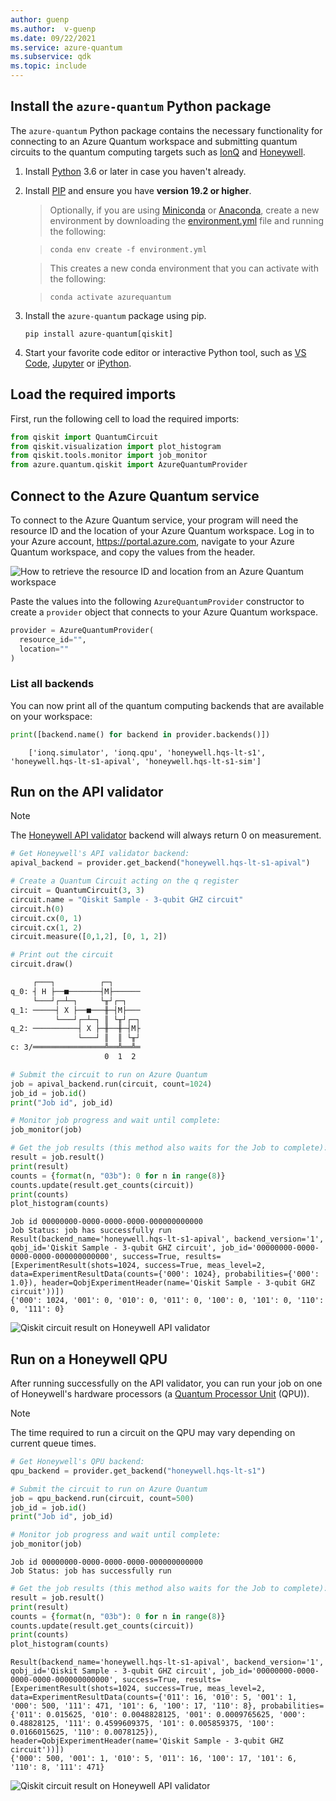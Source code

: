 ```yaml
---
author: guenp
ms.author:  v-guenp
ms.date: 09/22/2021
ms.service: azure-quantum
ms.subservice: qdk
ms.topic: include
---
```


## Install the `azure-quantum` Python package

The `azure-quantum` Python package contains the necessary functionality for connecting to an Azure Quantum workspace and submitting quantum circuits to the quantum computing targets such as [IonQ](xref:microsoft.quantum.providers.ionq) and [Honeywell](xref:microsoft.quantum.providers.honeywell).

1. Install [Python](https://www.python.org/downloads/) 3.6 or later in case you haven't already.
1. Install [PIP](https://pip.pypa.io/en/stable/) and ensure you have **version 19.2 or higher**.
    > Optionally, if you are using [Miniconda](https://docs.conda.io/en/latest/miniconda.html) or [Anaconda](https://www.anaconda.com/products/individual#Downloads), create a new environment by downloading the [environment.yml](https://github.com/microsoft/qdk-python/blob/main/azure-quantum/environment.yml) file and running the following:

    >```shell
    >conda env create -f environment.yml
    >```

    > This creates a new conda environment that you can activate with the following:

    >```shell
    >conda activate azurequantum
    >```

1. Install the `azure-quantum` package using pip.

    ```shell
    pip install azure-quantum[qiskit]
    ```

1. Start your favorite code editor or interactive Python tool, such as [VS Code](https://code.visualstudio.com/docs/python/jupyter-support-py), [Jupyter](https://jupyter.readthedocs.io/en/latest/content-quickstart.html) or [iPython](https://ipython.readthedocs.io/en/stable/interactive/tutorial.html).

## Load the required imports

First, run the following cell to load the required imports:

```python
from qiskit import QuantumCircuit
from qiskit.visualization import plot_histogram
from qiskit.tools.monitor import job_monitor
from azure.quantum.qiskit import AzureQuantumProvider
```

## Connect to the Azure Quantum service

To connect to the Azure Quantum service, your program will need the resource ID and the
location of your Azure Quantum workspace. Log in to your Azure account,
<https://portal.azure.com>, navigate to your Azure Quantum workspace, and
copy the values from the header.

![How to retrieve the resource ID and location from an Azure Quantum workspace](../media/azure-quantum-resource-id.png)

Paste the values into the following `AzureQuantumProvider` constructor to
create a `provider` object that connects to your Azure Quantum workspace.

```python
provider = AzureQuantumProvider(
  resource_id="",
  location=""
)
```

### List all backends

You can now print all of the quantum computing backends that are
available on your workspace:

```python
print([backend.name() for backend in provider.backends()])
```

```output
    ['ionq.simulator', 'ionq.qpu', 'honeywell.hqs-lt-s1', 'honeywell.hqs-lt-s1-apival', 'honeywell.hqs-lt-s1-sim']
```

## Run on the API validator 

> [!NOTE]
> The [Honeywell API validator](xref:microsoft.quantum.providers.honeywell#api-validator) backend will always return 0 on measurement.

```python
# Get Honeywell's API validator backend:
apival_backend = provider.get_backend("honeywell.hqs-lt-s1-apival")
```

```python
# Create a Quantum Circuit acting on the q register
circuit = QuantumCircuit(3, 3)
circuit.name = "Qiskit Sample - 3-qubit GHZ circuit"
circuit.h(0)
circuit.cx(0, 1)
circuit.cx(1, 2)
circuit.measure([0,1,2], [0, 1, 2])

# Print out the circuit
circuit.draw()
```

```html
     ┌───┐          ┌─┐      
q_0: ┤ H ├──■───────┤M├──────
     └───┘┌─┴─┐     └╥┘┌─┐   
q_1: ─────┤ X ├──■───╫─┤M├───
          └───┘┌─┴─┐ ║ └╥┘┌─┐
q_2: ──────────┤ X ├─╫──╫─┤M├
               └───┘ ║  ║ └╥┘
c: 3/════════════════╩══╩══╩═
                     0  1  2 
```

```python
# Submit the circuit to run on Azure Quantum
job = apival_backend.run(circuit, count=1024)
job_id = job.id()
print("Job id", job_id)

# Monitor job progress and wait until complete:
job_monitor(job)

# Get the job results (this method also waits for the Job to complete):
result = job.result()
print(result)
counts = {format(n, "03b"): 0 for n in range(8)}
counts.update(result.get_counts(circuit))
print(counts)
plot_histogram(counts)
```

```output
Job id 00000000-0000-0000-0000-000000000000
Job Status: job has successfully run
Result(backend_name='honeywell.hqs-lt-s1-apival', backend_version='1', qobj_id='Qiskit Sample - 3-qubit GHZ circuit', job_id='00000000-0000-0000-0000-000000000000', success=True, results=[ExperimentResult(shots=1024, success=True, meas_level=2, data=ExperimentResultData(counts={'000': 1024}, probabilities={'000': 1.0}), header=QobjExperimentHeader(name='Qiskit Sample - 3-qubit GHZ circuit'))])
{'000': 1024, '001': 0, '010': 0, '011': 0, '100': 0, '101': 0, '110': 0, '111': 0}
```

![Qiskit circuit result on Honeywell API validator](../media/azure-quantum-qiskit-hw-result-1.png)


## Run on a Honeywell QPU 

After running successfully on the API validator, you can run your job on one of Honeywell's hardware processors (a [Quantum Processor Unit](xref:microsoft.quantum.target-profiles#quantum-processing-units-qpu-different-profiles) (QPU)).

> [!NOTE] 
> The time required to run a circuit on the QPU may vary depending on current queue times.

```python
# Get Honeywell's QPU backend:
qpu_backend = provider.get_backend("honeywell.hqs-lt-s1")
```

```python
# Submit the circuit to run on Azure Quantum
job = qpu_backend.run(circuit, count=500)
job_id = job.id()
print("Job id", job_id)

# Monitor job progress and wait until complete:
job_monitor(job)
```

```output
Job id 00000000-0000-0000-0000-000000000000
Job Status: job has successfully run
```

```python
# Get the job results (this method also waits for the Job to complete):
result = job.result()
print(result)
counts = {format(n, "03b"): 0 for n in range(8)}
counts.update(result.get_counts(circuit))
print(counts)
plot_histogram(counts)
```

```output
Result(backend_name='honeywell.hqs-lt-s1-apival', backend_version='1', qobj_id='Qiskit Sample - 3-qubit GHZ circuit', job_id='00000000-0000-0000-0000-000000000000', success=True, results=[ExperimentResult(shots=1024, success=True, meas_level=2, data=ExperimentResultData(counts={'011': 16, '010': 5, '001': 1, '000': 500, '111': 471, '101': 6, '100': 17, '110': 8}, probabilities={'011': 0.015625, '010': 0.0048828125, '001': 0.0009765625, '000': 0.48828125, '111': 0.4599609375, '101': 0.005859375, '100': 0.0166015625, '110': 0.0078125}), header=QobjExperimentHeader(name='Qiskit Sample - 3-qubit GHZ circuit'))])
{'000': 500, '001': 1, '010': 5, '011': 16, '100': 17, '101': 6, '110': 8, '111': 471}
```

![Qiskit circuit result on Honeywell API validator](../media/azure-quantum-qiskit-hw-result-2.png)

